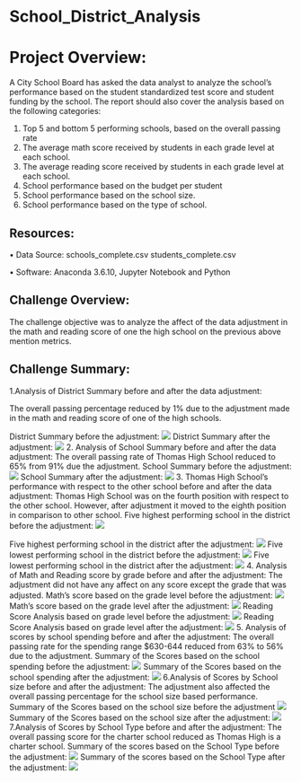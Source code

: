 # School_District_Analysis
# Project Overview:

A City School Board has asked the data analyst to analyze the school’s performance based on the student standardized test score and student funding by the school.  The report should also cover the analysis based on the following categories:
1.	Top 5 and bottom 5 performing schools, based on the overall passing rate
2.	The average math score received by students in each grade level at each school.
3.	The average reading score received by students in each grade level at each school.
4.	School performance based on the budget per student
5.	School performance based on the school size.
6.	School performance based on the type of school.

## Resources:
•	Data Source: schools_complete.csv
		          students_complete.csv

•	Software: Anaconda 3.6.10, Jupyter Notebook and Python

## Challenge Overview:
The challenge objective was to analyze the affect of the data adjustment in the math and reading score of one the high school on the previous above mention metrics.

## Challenge Summary:
1.Analysis of District Summary before and after the data adjustment:

The overall passing percentage reduced by 1% due to the adjustment made in the math and reading score of one of the high schools.

District Summary before the adjustment:
![](Images/DistSummaryBefore.PNG)
District Summary after the adjustment:
![](Images/DistSummaryAfter.PNG)
2. Analysis of School Summary before and after the data adjustment:
The overall passing rate of Thomas High School reduced to 65% from 91% due the adjustment.
School Summary before the adjustment:
![](Images/SchoolSummaryBefore.PNG)
School Summary after the adjustment:
![](Images/SchoolSummaryAfter.PNG)
3. Thomas High School’s performance with respect to the other school before and after the data adjustment:
Thomas High School was on the fourth position with respect to the other school. However, after adjustment it moved to the eighth position in comparison to other school. 
Five highest performing school in the district before the adjustment:
![](Images/Top5Before.PNG)

Five highest performing school in the district after the adjustment:
![](Images/Top5After.PNG)
Five lowest performing school in the district before the adjustment:
![](Images/Low5Before.PNG)
Five lowest performing school in the district after the adjustment:
![](Images/Low5After.PNG)
4. Analysis of Math and Reading score by grade before and after the adjustment:
The adjustment did not have any affect on any score except the grade that was adjusted.
Math’s score based on the grade level before the adjustment:
![](Images/MathBefore.PNG)
Math’s score based on the grade level after the adjustment:
![](Images/MathAfter.PNG)
Reading Score Analysis based on grade level before the adjustment:
![](Images/ReadingBefore.PNG)
Reading Score Analysis based on grade level after the adjustment:
![](Images/ReadingAfter.PNG)
5. Analysis of scores by school spending before and after the adjustment:
The overall passing rate for the spending range $630-644 reduced from 63% to 56% due to the adjustment.
Summary of the Scores based on the school spending before the adjustment:
![](Images/FinalScoreBefore.PNG)
Summary of the Scores based on the school spending after the adjustment: 
![](Images/FinalScoreAfter.PNG)
6.Analysis of Scores by School size before and after the adjustment:
  The adjustment also affected the overall passing percentage for the school size based performance.
Summary of the Scores based on the school size before the adjustment 
![](Images/SchoolSizeSummaryBefore.PNG)
Summary of the Scores based on the school size after the adjustment:
![](Images/SchoolSizeSummaryAfter.PNG)
7.Analysis of Scores by School Type before and after the adjustment:
The overall passing score for the charter school reduced as Thomas High is a charter school.
Summary of the scores based on the School Type before the adjustment:
![](Images/SchoolTypeBefore.PNG)
Summary of the scores based on the School Type after the adjustment:
![](Images/SchoolTypeAfter.PNG)
